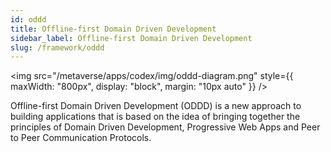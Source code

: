 ```yaml
---
id: oddd
title: Offline-first Domain Driven Development
sidebar_label: Offline-first Domain Driven Development
slug: /framework/oddd
---
```


<img src="/metaverse/apps/codex/img/oddd-diagram.png" style={{
  maxWidth: "800px",
  display: "block", 
  margin: "10px auto"
}} />

Offline-first Domain Driven Development (ODDD) is a new approach to building applications that is based on the idea of bringing together the principles of Domain Driven Development, Progressive Web Apps and Peer to Peer Communication Protocols.

